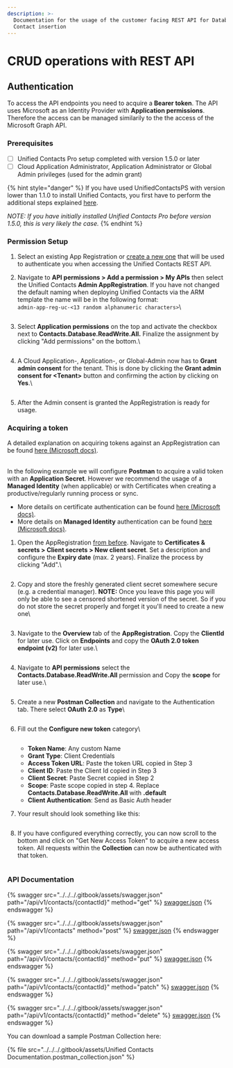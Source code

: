```yaml
---
description: >-
  Documentation for the usage of the customer facing REST API for Database
  Contact insertion
---
```


# CRUD operations with REST API

## Authentication

To access the API endpoints you need to acquire a **Bearer token**. The API uses Microsoft as an Identity Provider with **Application permissions**. Therefore the access can be managed similarily to the the access of the Microsoft Graph API.

### Prerequisites

* [ ] Unified Contacts Pro setup completed with version 1.5.0 or later
* [ ] Cloud Application Administrator, Application Administrator or Global Admin privileges (used for the admin grant)

{% hint style="danger" %}
If you have used UnifiedContactsPS with version lower than 1.1.0 to install Unified Contacts, you first have to perform the additional steps explained [here](updating-to-unified-contacts-pro-1.5.0.md).

_NOTE: If you have initially installed Unified Contacts Pro before version 1.5.0, this is very likely the case._
{% endhint %}

### Permission Setup

1. Select an existing App Registration or [create a new one](https://learn.microsoft.com/en-us/azure/healthcare-apis/register-application) that will be used to authenticate you when accessing the Unified Contacts REST API.
2.  Navigate to **API permissions > Add a permission > My APIs** then select the Unified Contacts **Admin AppRegistration**. If you have not changed the default naming when deploying Unified Contacts via the ARM template the name will be in the following format: \
    `admin-app-reg-uc-<13 random alphanumeric characters>`\


    <figure><img src="../../../.gitbook/assets/image (55).png" alt=""><figcaption></figcaption></figure>
3.  Select **Application permissions** on the top and activate the checkbox next to **Contacts.Database.ReadWrite.All.** Finalize the assignment by clicking  "Add permissions" on the bottom.\


    <figure><img src="../../../.gitbook/assets/image (33).png" alt=""><figcaption></figcaption></figure>
4.  A Cloud Application-, Application-, or Global-Admin now has to **Grant admin consent** for the tenant. This is done by clicking the **Grant admin consent for \<Tenant>** button and confirming the action by clicking on **Yes**.\


    <figure><img src="../../../.gitbook/assets/image (72).png" alt=""><figcaption></figcaption></figure>
5. After the Admin consent is granted the AppRegistration is ready for usage.

### Acquiring a token

A detailed explanation on acquiring tokens against an AppRegistration can be found [here (Microsoft docs)](https://learn.microsoft.com/en-us/azure/active-directory/develop/v2-oauth2-client-creds-grant-flow).

\
In the following example we will configure **Postman** to acquire a valid token with an **Application Secret**. However we recommend the usage of a **Managed Identity** (when applicable) or with Certificates when creating a productive/regularly running process or sync.

* More details on certificate authentication can be found [here (Microsoft docs)](https://learn.microsoft.com/en-us/azure/active-directory/develop/v2-oauth2-client-creds-grant-flow#second-case-access-token-request-with-a-certificate).&#x20;
* More details on **Managed Identity** authentication can be found [here (Microsoft docs)](https://learn.microsoft.com/en-us/azure/active-directory/managed-identities-azure-resources/how-to-use-vm-token).

1.  Open the AppRegistration [from before](crud-operations-with-rest-api.md#permission-setup). Navigate to **Certificates & secrets > Client secrets > New client secret**. Set a description and configure the **Expiry date** (max. 2 years). Finalize the process by clicking "Add".\


    <figure><img src="../../../.gitbook/assets/image (88).png" alt=""><figcaption></figcaption></figure>
2.  Copy and store the freshly generated client secret somewhere secure (e.g. a credential manager). **NOTE:** Once you leave this page you will only be able to see a censored shortened version of the secret. So if you do not store the secret properly and forget it you'll need to create a new one\


    <figure><img src="../../../.gitbook/assets/image (27).png" alt=""><figcaption></figcaption></figure>
3.  Navigate to the **Overview** tab of the **AppRegistration**. Copy the **ClientId** for later use. Click on **Endpoints** and copy the **OAuth 2.0 token endpoint (v2)** for later use.\


    <figure><img src="../../../.gitbook/assets/image (56).png" alt=""><figcaption></figcaption></figure>
4.  Navigate to **API permissions** select the **Contacts.Database.ReadWrite.All** permission and Copy the **scope** for later use.\


    <figure><img src="../../../.gitbook/assets/image (46).png" alt=""><figcaption></figcaption></figure>
5.  Create a new **Postman Collection** and navigate to the Authentication tab. There select **OAuth 2.0** as **Type**\


    <figure><img src="../../../.gitbook/assets/image (38).png" alt=""><figcaption></figcaption></figure>
6.  Fill out the **Configure new token** category\


    <figure><img src="../../../.gitbook/assets/image (67).png" alt=""><figcaption></figcaption></figure>

    * **Token Name**: Any custom Name
    * **Grant Type**: Client Credentials
    * **Access Token URL**: Paste the token URL copied in Step 3
    * **Client ID**: Paste the Client Id copied in Step 3
    * **Client Secret**: Paste Secret copied in Step 2
    * **Scope**: Paste scope copied in step 4. Replace **Contacts.Database.ReadWrite.All** with **.default**
    * **Client Authentication**: Send as Basic Auth header
7.  Your result should look something like this:

    <figure><img src="../../../.gitbook/assets/image (68).png" alt=""><figcaption></figcaption></figure>
8.  If you have configured everything correctly, you can now scroll to the bottom and click on "Get New Access Token" to acquire a new access token. All requests within the **Collection** can now be authenticated with that token.

    <figure><img src="../../../.gitbook/assets/image (28).png" alt=""><figcaption></figcaption></figure>

### API Documentation

{% swagger src="../../../.gitbook/assets/swagger.json" path="/api/v1/contacts/{contactId}" method="get" %}
[swagger.json](../../../.gitbook/assets/swagger.json)
{% endswagger %}

{% swagger src="../../../.gitbook/assets/swagger.json" path="/api/v1/contacts" method="post" %}
[swagger.json](../../../.gitbook/assets/swagger.json)
{% endswagger %}

{% swagger src="../../../.gitbook/assets/swagger.json" path="/api/v1/contacts/{contactId}" method="put" %}
[swagger.json](../../../.gitbook/assets/swagger.json)
{% endswagger %}

{% swagger src="../../../.gitbook/assets/swagger.json" path="/api/v1/contacts/{contactId}" method="patch" %}
[swagger.json](../../../.gitbook/assets/swagger.json)
{% endswagger %}

{% swagger src="../../../.gitbook/assets/swagger.json" path="/api/v1/contacts/{contactId}" method="delete" %}
[swagger.json](../../../.gitbook/assets/swagger.json)
{% endswagger %}

You can download a sample Postman Collection here:

{% file src="../../../.gitbook/assets/Unified Contacts Documentation.postman_collection.json" %}
